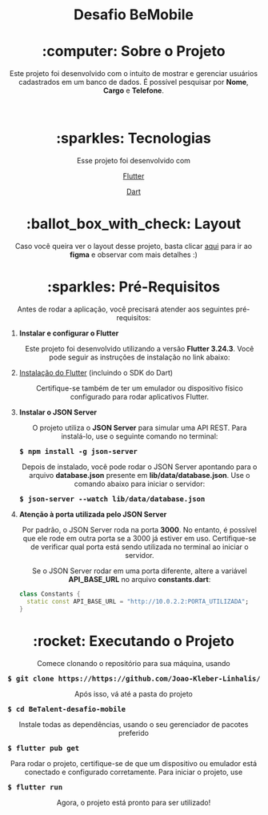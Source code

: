 <h1 align="center">Desafio BeMobile</h1>

<h1 align="center">:computer: Sobre o Projeto</h1>
<p align="center">Este projeto foi desenvolvido com o intuito de mostrar e gerenciar usuários cadastrados em um banco de dados. É possível pesquisar por <strong>Nome</strong>, 
<strong>Cargo</strong> e <strong>Telefone</strong>.</p>
<br />

<h1 align="center">:sparkles: Tecnologias</h1>
<p align="center">Esse projeto foi desenvolvido com</h1>
<br />

<p align="center"><a href="https://flutter.dev/">Flutter</a></p>
<p align="center"><a href="https://dart.dev/">Dart</a></p>


<h1 align="center">:ballot_box_with_check: Layout</h1>
<p align="center">Caso você queira ver o layout desse projeto, basta clicar <a href="https://www.figma.com/design/Lpdera6rS8SztMUAwzkpN0/Teste-Técnico-Mobile-BeTalent?node-id=1-3&node-type=canvas&t=vYuDRPdDFtgWU8Og-0">aqui</a> para ir ao <strong>figma</strong> e observar com mais detalhes :)</p>

<h1 align="center">:sparkles: Pré-Requisitos</h1>

<p align="center">Antes de rodar a aplicação, você precisará atender aos seguintes pré-requisitos:</p>

1. **Instalar e configurar o Flutter**
   <p align="center">Este projeto foi desenvolvido utilizando a versão <strong>Flutter 3.24.3</strong>. Você pode seguir as instruções de instalação no link abaixo:</p>

     <li><a href="https://flutter.dev/docs/get-started/install">Instalação do Flutter</a> (incluindo o SDK do Dart)</li>

   <p align="center">Certifique-se também de ter um emulador ou dispositivo físico configurado para rodar aplicativos Flutter.</p>

2. **Instalar o JSON Server**
   <p align="center">O projeto utiliza o <strong>JSON Server</strong> para simular uma API REST. Para instalá-lo, use o seguinte comando no terminal:</p>
   <pre><strong>$ npm install -g json-server</strong></pre>

   <p align="center">Depois de instalado, você pode rodar o JSON Server apontando para o arquivo <strong>database.json</strong> presente em <strong>lib/data/database.json</strong>. Use o comando abaixo para iniciar o servidor:</p>
   <pre><strong>$ json-server --watch lib/data/database.json</strong></pre>

3. **Atenção à porta utilizada pelo JSON Server**
   <p align="center">Por padrão, o JSON Server roda na porta <strong>3000</strong>. No entanto, é possível que ele rode em outra porta se a 3000 já estiver em uso. Certifique-se de verificar qual porta está sendo utilizada no terminal ao iniciar o servidor.</p>

   <p align="center">Se o JSON Server rodar em uma porta diferente, altere a variável <strong>API_BASE_URL</strong> no arquivo <strong>constants.dart</strong>:</p>
   
   ```dart
   class Constants {
     static const API_BASE_URL = "http://10.0.2.2:PORTA_UTILIZADA";
   }


<h1 align="center">:rocket: Executando o Projeto</h1>
<p align="center">Comece clonando o repositório para sua máquina, usando</p>
<pre><strong>$ git clone https://https://github.com/Joao-Kleber-Linhalis/BeTalent-desafio-mobile</strong></pre>

<p align="center">Após isso, vá até a pasta do projeto</p>
<pre><strong>$ cd BeTalent-desafio-mobile</strong></pre>

<p align="center">Instale todas as dependências, usando o seu gerenciador de pacotes preferido</p>
<pre><strong>$ flutter pub get</strong></pre>

<p align="center">Para rodar o projeto, certifique-se de que um dispositivo ou emulador está conectado e configurado corretamente. Para iniciar o projeto, use</p>
<pre><strong>$ flutter run</strong></pre>

<p align="center">Agora, o projeto está pronto para ser utilizado!</p>

